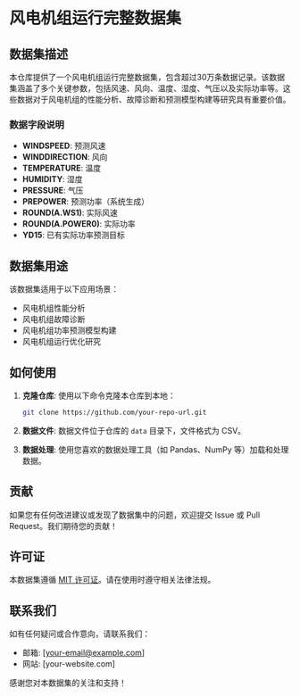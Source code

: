 # 风电机组运行完整数据集

## 数据集描述

本仓库提供了一个风电机组运行完整数据集，包含超过30万条数据记录。该数据集涵盖了多个关键参数，包括风速、风向、温度、湿度、气压以及实际功率等。这些数据对于风电机组的性能分析、故障诊断和预测模型构建等研究具有重要价值。

### 数据字段说明

- **WINDSPEED**: 预测风速
- **WINDDIRECTION**: 风向
- **TEMPERATURE**: 温度
- **HUMIDITY**: 湿度
- **PRESSURE**: 气压
- **PREPOWER**: 预测功率（系统生成）
- **ROUND(A.WS1)**: 实际风速
- **ROUND(A.POWER0)**: 实际功率
- **YD15**: 已有实际功率预测目标

## 数据集用途

该数据集适用于以下应用场景：

- 风电机组性能分析
- 风电机组故障诊断
- 风电机组功率预测模型构建
- 风电机组运行优化研究

## 如何使用

1. **克隆仓库**: 使用以下命令克隆本仓库到本地：
   ```bash
   git clone https://github.com/your-repo-url.git
   ```

2. **数据文件**: 数据文件位于仓库的 `data` 目录下，文件格式为 CSV。

3. **数据处理**: 使用您喜欢的数据处理工具（如 Pandas、NumPy 等）加载和处理数据。

## 贡献

如果您有任何改进建议或发现了数据集中的问题，欢迎提交 Issue 或 Pull Request。我们期待您的贡献！

## 许可证

本数据集遵循 [MIT 许可证](LICENSE)。请在使用时遵守相关法律法规。

## 联系我们

如有任何疑问或合作意向，请联系我们：

- 邮箱: [your-email@example.com]
- 网站: [your-website.com]

感谢您对本数据集的关注和支持！